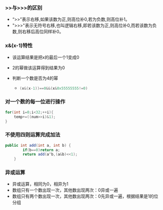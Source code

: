 ### >>与>>>的区别

- “>>”表示右移,如果该数为正,则高位补0,若为负数,则高位补1。
- ">>>"表示无符号右移,也叫逻辑右移,即若该数为正,则高位补0,而若该数为负数,则右移后高位同样补0。

### x&(x-1)特性

- 该运算结果是把x的最后一个1变成0

- 2的幂做该运算得到结果为0

- 判断一个数是否为4的幂

  - ~~~java
    (x&(x-1))==0&&(x&0x55555555!=0)
    ~~~

### 对一个数的每一位进行操作

~~~java
for(int i=0;i<32;++i){
	temp+=((num>>i)&1);
}
~~~

### 不使用四则运算完成加法

~~~java
public int add(int a, int b) {
        if(b==0)return a;
        return add(a^b,(a&b)<<1);
    }
~~~

### 异或运算

- 异或运算，相同为0，相异为1
- 数组只有一个数出现一次，其他数出现两次：0异或一遍
- 数组只有两个数出现一次，其他数出现两次：0先异或一遍，根据结果是1的位分组
